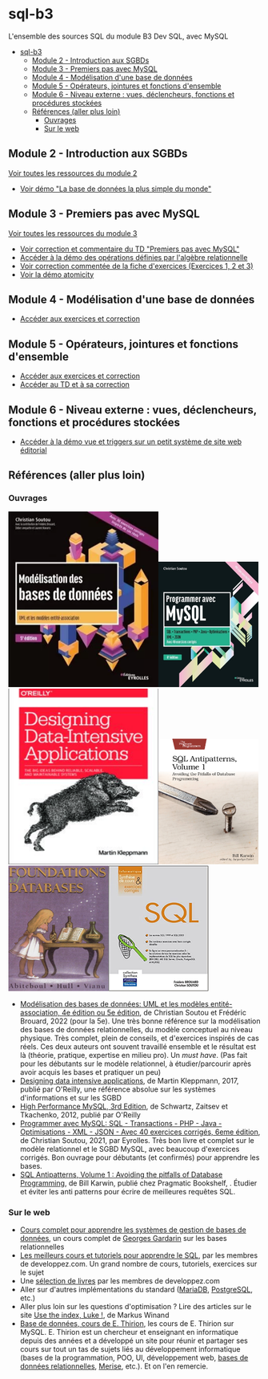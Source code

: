 # sql-b3

L'ensemble des sources SQL du module B3 Dev SQL, avec MySQL

- [sql-b3](#sql-b3)
  - [Module 2 - Introduction aux SGBDs](#module-2---introduction-aux-sgbds)
  - [Module 3 - Premiers pas avec MySQL](#module-3---premiers-pas-avec-mysql)
  - [Module 4 - Modélisation d'une base de données](#module-4---modélisation-dune-base-de-données)
  - [Module 5 - Opérateurs, jointures et fonctions d'ensemble](#module-5---opérateurs-jointures-et-fonctions-densemble)
  - [Module 6 - Niveau externe : vues, déclencheurs, fonctions et procédures stockées](#module-6---niveau-externe--vues-déclencheurs-fonctions-et-procédures-stockées)
  - [Références (aller plus loin)](#références-aller-plus-loin)
    - [Ouvrages](#ouvrages)
    - [Sur le web](#sur-le-web)


## Module 2 - Introduction aux SGBDs

[Voir toutes les ressources du module 2](./module-02/)

- [Voir démo "La base de données la plus simple du monde"](./module-02/atelier-base-de-donnees-simple/)

## Module 3 - Premiers pas avec MySQL

[Voir toutes les ressources du module 3](./module-03/)

- [Voir correction et commentaire du TD "Premiers pas avec MySQL"](./module-03/td-premiers-pas-avec-mysql-corrige-commente.md)
- [Accéder à la démo des opérations définies par l'algèbre relationnelle](./module-03/demo-algebre-relationnelle/)
- [Voir correction commentée de la fiche d'exercices (Exercices 1, 2 et 3)](./module-03/exercices/)
- [Voir la démo atomicity](./module-03/demo-atomicity/)

## Module 4 - Modélisation d'une base de données

- [Accéder aux exercices et correction](./module-04/)

## Module 5 - Opérateurs, jointures et fonctions d'ensemble

- [Accéder aux exercices et correction](./module-05/exercices/)
- [Accéder au TD et à sa correction](./module-05/td/)

## Module 6 - Niveau externe : vues, déclencheurs, fonctions et procédures stockées

- [Accéder à la démo vue et triggers sur un petit système de site web éditorial](./module-06/demo-vues/)


## Références (aller plus loin)

### Ouvrages

<img src="assets/9782416007507-modelisation-bases-donnees_g.webp" width=300 height=350><img src="./assets/9782416003684_internet_w290.jpg" width=200 height=250><img src="./assets/70e960089be56859016cebdc672c5f27.jpg" width=300 height=350><img src="./assets/cover.jpg" width=200 height=250><img src="./assets/2023-01-30_11-04.png" width=200 height=250><img src="./assets/41zRUbNu19L._SX388_BO1%2C204%2C203%2C200_.jpg" width=200 height=250>


- [Modélisation des bases de données: UML et les modèles entité-association, 4e édition ou 5e édition](https://www.eyrolles.com/Informatique/Livre/modelisation-des-bases-de-donnees-9782416007507/), de Christian Soutou et Frédéric Brouard, 2022 (pour la 5e). Une très bonne référence sur la modélisation des bases de données relationnelles, du modèle conceptuel au niveau physique. Très complet, plein de conseils, et d'exercices inspirés de cas réels. Ces deux auteurs ont souvent travaillé ensemble et le résultat est là (théorie, pratique, expertise en milieu pro). Un *must have*. (Pas fait pour les débutants sur le modèle relationnel, à étudier/parcourir après avoir acquis les bases et pratiquer un peu)
- [Designing data intensive applications](https://www.pdfdrive.com/designing-data-intensive-applications-the-big-ideas-behind-reliable-scalable-and-maintainable-systems-e167514656.html), de Martin Kleppmann, 2017, publié par O'Reilly, une référence absolue sur les systèmes d'informations et sur les SGBD
- [High Performance MySQL, 3rd Edition](https://learning.oreilly.com/library/view/high-performance-mysql/9781449332471/), de Schwartz, Zaitsev et Tkachenko, 2012, publié par O'Reilly
- [Programmer avec MySQL: SQL - Transactions - PHP - Java - Optimisations - XML - JSON - Avec 40 exercices corrigés, 6eme édition](https://www.eyrolles.com/Informatique/Livre/programmer-avec-mysql-9782416003684/), de Christian Soutou, 2021, par Eyrolles. Très bon livre et complet sur le modèle relationnel et le SGBD MySQL, avec beaucoup d'exercices corrigés. Bon ouvrage pour débutants (et confirmés) pour apprendre les bases.
- [SQL Antipatterns, Volume 1 : Avoiding the pitfalls of Database Programming](https://pragprog.com/titles/bksap1/sql-antipatterns-volume-1/), de Bill Karwin, publié chez Pragmatic Bookshelf, . Étudier et éviter les anti patterns pour écrire de meilleures requêtes SQL.

### Sur le web

- [Cours complet pour apprendre les systèmes de gestion de bases de données](https://sgbd.developpez.com/tutoriels/cours-complet-bases-de-donnees/), un cours complet de [Georges Gardarin](https://www.eyrolles.com/Accueil/Auteur/georges-gardarin-34/) sur les bases relationnelles
- [Les meilleurs cours et tutoriels pour apprendre le SQL](https://sql.developpez.com/), par les membres de developpez.com. Un grand nombre de cours, tutoriels, exercices sur le sujet
- Une [sélection de livres](https://sgbd.developpez.com/livres/) par les membres de developpez.com
- Aller sur d'autres implémentations du standard ([MariaDB](https://mariadb.org/), [PostgreSQL](https://www.postgresql.org/), etc.)
- Aller plus loin sur les questions d'optimisation ? Lire des articles sur le site [Use the index, Luke !](https://use-the-index-luke.com/fr), de Markus Winand
- [Base de données, cours de E. Thirion](http://cours.thirion.free.fr/Cours/BaseDeDonnees1/index.php), les cours de E. Thirion sur MySQL. E. Thirion est un chercheur et enseignant en informatique depuis des années et a développé un site pour réunir et partager ses cours sur tout un tas de sujets liés au développement informatique (bases de la programmation, POO, UI, développement web, [bases de données relationnelles](http://cours.thirion.free.fr/Cours/BaseDeDonnees1/index.php), [Merise](http://cours.thirion.free.fr/Cours/Merise/index.php), etc.). Et on l'en remercie.